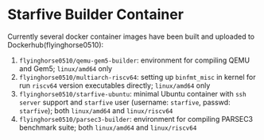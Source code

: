 # Starfive Builder Container
Currently several docker container images have been built and uploaded to Dockerhub(flyinghorse0510):

1. `flyinghorse0510/qemu-gem5-builder`: environment for compiling QEMU and Gem5; `linux/amd64` only
2. `flyinghorse0510/multiarch-riscv64`: setting up `binfmt_misc` in kernel for run `riscv64` version executables directly; `linux/amd64` only
3. `flyinghorse0510/starfive-ubuntu`: minimal Ubuntu container with `ssh server` support and `starfive` user (username: `starfive`, passwd: `starfive`); both `linux/amd64` and `linux/riscv64`
4. `flyinghorse0510/parsec3-builder`: environment for compiling PARSEC3 benchmark suite; both `linux/amd64` and `linux/riscv64`